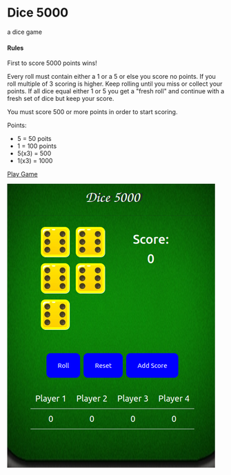 # Dice 5000

a dice game

#### Rules 
First to score 5000 points wins!

Every roll must contain either a 1 or a 5 or else you score no points.
If you roll multiple of 3 scoring is higher.
Keep rolling until you miss or collect your points.
If all dice equal either 1 or 5 you get a "fresh roll" and continue with a fresh set of dice but keep your score.

You must score 500 or more points in order to start scoring.

Points:
- 5 = 50 poits
- 1 = 100 points
- 5(x3) = 500
- 1(x3) = 1000

[Play Game](https://chadless1.github.io/dice_5000/)

![Screenshot!](screenshot.png)

